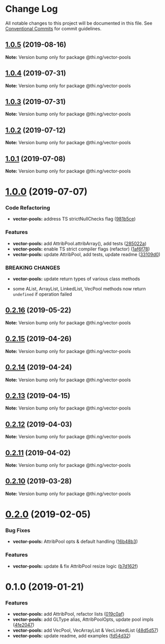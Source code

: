 # Change Log

All notable changes to this project will be documented in this file.
See [Conventional Commits](https://conventionalcommits.org) for commit guidelines.

## [1.0.5](https://github.com/thi-ng/umbrella/compare/@thi.ng/vector-pools@1.0.4...@thi.ng/vector-pools@1.0.5) (2019-08-16)

**Note:** Version bump only for package @thi.ng/vector-pools





## [1.0.4](https://github.com/thi-ng/umbrella/compare/@thi.ng/vector-pools@1.0.3...@thi.ng/vector-pools@1.0.4) (2019-07-31)

**Note:** Version bump only for package @thi.ng/vector-pools





## [1.0.3](https://github.com/thi-ng/umbrella/compare/@thi.ng/vector-pools@1.0.2...@thi.ng/vector-pools@1.0.3) (2019-07-31)

**Note:** Version bump only for package @thi.ng/vector-pools





## [1.0.2](https://github.com/thi-ng/umbrella/compare/@thi.ng/vector-pools@1.0.1...@thi.ng/vector-pools@1.0.2) (2019-07-12)

**Note:** Version bump only for package @thi.ng/vector-pools





## [1.0.1](https://github.com/thi-ng/umbrella/compare/@thi.ng/vector-pools@1.0.0...@thi.ng/vector-pools@1.0.1) (2019-07-08)

**Note:** Version bump only for package @thi.ng/vector-pools





# [1.0.0](https://github.com/thi-ng/umbrella/compare/@thi.ng/vector-pools@0.2.16...@thi.ng/vector-pools@1.0.0) (2019-07-07)


### Code Refactoring

* **vector-pools:** address TS strictNullChecks flag ([981b5ce](https://github.com/thi-ng/umbrella/commit/981b5ce))


### Features

* **vector-pools:** add AttribPool.attribArray(), add tests ([285022a](https://github.com/thi-ng/umbrella/commit/285022a))
* **vector-pools:** enable TS strict compiler flags (refactor) ([1af6f78](https://github.com/thi-ng/umbrella/commit/1af6f78))
* **vector-pools:** update AttribPool, add tests, update readme ([33109d0](https://github.com/thi-ng/umbrella/commit/33109d0))


### BREAKING CHANGES

* **vector-pools:** update return types of various class methods

- some AList, ArrayList, LinkedList, VecPool methods now return
  `undefined` if operation failed





## [0.2.16](https://github.com/thi-ng/umbrella/compare/@thi.ng/vector-pools@0.2.15...@thi.ng/vector-pools@0.2.16) (2019-05-22)

**Note:** Version bump only for package @thi.ng/vector-pools





## [0.2.15](https://github.com/thi-ng/umbrella/compare/@thi.ng/vector-pools@0.2.14...@thi.ng/vector-pools@0.2.15) (2019-04-26)

**Note:** Version bump only for package @thi.ng/vector-pools





## [0.2.14](https://github.com/thi-ng/umbrella/compare/@thi.ng/vector-pools@0.2.13...@thi.ng/vector-pools@0.2.14) (2019-04-24)

**Note:** Version bump only for package @thi.ng/vector-pools





## [0.2.13](https://github.com/thi-ng/umbrella/compare/@thi.ng/vector-pools@0.2.12...@thi.ng/vector-pools@0.2.13) (2019-04-15)

**Note:** Version bump only for package @thi.ng/vector-pools





## [0.2.12](https://github.com/thi-ng/umbrella/compare/@thi.ng/vector-pools@0.2.11...@thi.ng/vector-pools@0.2.12) (2019-04-03)

**Note:** Version bump only for package @thi.ng/vector-pools





## [0.2.11](https://github.com/thi-ng/umbrella/compare/@thi.ng/vector-pools@0.2.10...@thi.ng/vector-pools@0.2.11) (2019-04-02)

**Note:** Version bump only for package @thi.ng/vector-pools





## [0.2.10](https://github.com/thi-ng/umbrella/compare/@thi.ng/vector-pools@0.2.9...@thi.ng/vector-pools@0.2.10) (2019-03-28)

**Note:** Version bump only for package @thi.ng/vector-pools







# [0.2.0](https://github.com/thi-ng/umbrella/compare/@thi.ng/vector-pools@0.1.2...@thi.ng/vector-pools@0.2.0) (2019-02-05)


### Bug Fixes

* **vector-pools:** AttribPool opts & default handling ([16b48b3](https://github.com/thi-ng/umbrella/commit/16b48b3))


### Features

* **vector-pools:** update & fix AttribPool resize logic ([b7d162f](https://github.com/thi-ng/umbrella/commit/b7d162f))



# 0.1.0 (2019-01-21)


### Features

* **vector-pools:** add AttribPool, refactor lists ([019c0af](https://github.com/thi-ng/umbrella/commit/019c0af))
* **vector-pools:** add GLType alias, AttribPoolOpts, update pool impls ([4fe2047](https://github.com/thi-ng/umbrella/commit/4fe2047))
* **vector-pools:** add VecPool, VecArrayList & VecLinkedList ([48d5d57](https://github.com/thi-ng/umbrella/commit/48d5d57))
* **vector-pools:** update readme, add examples ([fd54d32](https://github.com/thi-ng/umbrella/commit/fd54d32))
